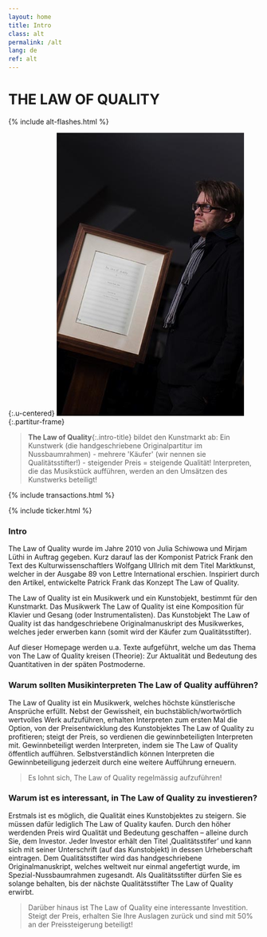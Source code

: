 ```yaml
---
layout: home
title: Intro
class: alt
permalink: /alt
lang: de
ref: alt
---
```



<div class="u-centered site-title-alt">
   <h1>
   	THE LAW OF QUALITY
   </h1>
 
</div>
{% include alt-flashes.html %}

{:.u-centered}
![Partitur](/assets/img/patrick-frame.jpg){:.partitur-frame}


> **The Law of Quality**{:.intro-title} bildet den Kunstmarkt ab: Ein Kunstwerk (die handgeschriebene Originalpartitur im Nussbaumrahmen) - mehrere 'Käufer' (wir nennen sie Qualitätsstifter!) - steigender Preis = steigende Qualität! Interpreten, die das Musikstück aufführen, werden an den Umsätzen des Kunstwerks beteiligt!

{% include transactions.html %}

{% include ticker.html %}

### Intro
The Law of Quality wurde im Jahre 2010 von Julia Schiwowa und Mirjam Lüthi in Auftrag gegeben. Kurz darauf las der Komponist Patrick Frank den Text des Kulturwissenschaftlers Wolfgang Ullrich mit dem Titel Marktkunst, welcher in der Ausgabe 89 von Lettre International erschien. Inspiriert durch den Artikel, entwickelte Patrick Frank das Konzept The Law of Quality.

The Law of Quality ist ein Musikwerk und ein Kunstobjekt, bestimmt für den Kunstmarkt. Das Musikwerk The Law of Quality ist eine Komposition für Klavier und Gesang (oder Instrumentalisten). Das Kunstobjekt The Law of Quality ist das handgeschriebene Originalmanuskript des Musikwerkes, welches jeder erwerben kann (somit wird der Käufer zum Qualitätsstifter).

Auf dieser Homepage werden u.a. Texte aufgeführt, welche um das Thema von The Law of Quality kreisen (Theorie): Zur Aktualität und Bedeutung des Quantitativen in der späten Postmoderne.


### Warum sollten Musikinterpreten The Law of Quality aufführen?
The Law of Quality ist ein Musikwerk, welches höchste künstlerische Ansprüche erfüllt. Nebst der Gewissheit, ein buchstäblich/wortwörtlich wertvolles Werk aufzuführen, erhalten Interpreten zum ersten Mal die Option, von der Preisentwicklung des Kunstobjektes The Law of Quality zu profitieren; steigt der Preis, so verdienen die gewinnbeteiligten Interpreten mit. Gewinnbeteiligt werden Interpreten, indem sie The Law of Quality öffentlich aufführen. Selbstverständlich können Interpreten die Gewinnbeteiligung jederzeit durch eine weitere Aufführung erneuern.

> Es lohnt sich, The Law of Quality regelmässig aufzuführen!

### Warum ist es interessant, in The Law of Quality zu investieren?
Erstmals ist es möglich, die Qualität eines Kunstobjektes zu steigern. Sie müssen dafür lediglich The Law of Quality kaufen. Durch den höher werdenden Preis wird Qualität und Bedeutung geschaffen – alleine durch Sie, dem Investor. Jeder Investor erhält den Titel ‚Qualitätsstifer’ und kann sich mit seiner Unterschrift (auf das Kunstobjekt) in dessen Urheberschaft eintragen. Dem Qualitätsstifter wird das handgeschriebene Originalmanuskript, welches weltweit nur einmal angefertigt wurde, im Spezial-Nussbaumrahmen zugesandt. Als Qualitätsstifter dürfen Sie es solange behalten, bis der nächste Qualitätsstifter The Law of Quality erwirbt.

> Darüber hinaus ist The Law of Quality eine interessante Investition. Steigt der Preis, erhalten Sie Ihre Auslagen zurück und sind mit 50% an der Preissteigerung beteiligt!